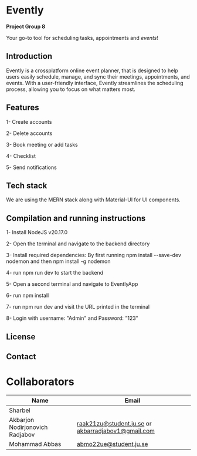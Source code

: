 # Evently

**Project Group 8**

Your go-to tool for scheduling tasks, appointments and _events_!


## Introduction

Evently is a crossplatform online event planner, that is designed to help users easily schedule, manage, and sync their meetings, appointments, and events. With a user-friendly interface, Evently streamlines the scheduling process, allowing you to focus on what matters most.


## Features

1- Create accounts 

2- Delete accounts

3- Book meeting or add tasks

4- Checklist 

5- Send notifications 

## Tech stack

We are using the MERN stack along with Material-UI for UI components.

## Compilation and running instructions

1- Install NodeJS v20.17.0

2- Open the terminal and navigate to the backend directory

3- Install required dependencies: By first running npm install --save-dev nodemon and then npm install -g nodemon

4- run npm run dev to start the backend

5- Open a second terminal and navigate to EventlyApp

6- run npm install

7- run npm run dev and visit the URL printed in the terminal

8- Login with username: "Admin" and Password: "123"

## License

## Contact
# Collaborators
| Name | Email |
| - | - |
| Sharbel| |
| Akbarjon Nodirjonovich Radjabov | raak21zu@student.ju.se or akbarradjabov1@gmail.com |
| Mohammad Abbas | abmo22ue@student.ju.se |

